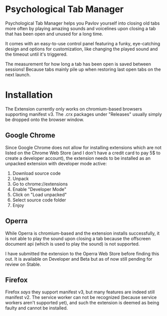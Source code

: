 # Psychological Tab Manager
Psychological Tab Manager helps you Pavlov yourself into closing old tabs more often by playing amazing sounds and voicelines 
upon closing a tab that has been open and unused for a long time. 

It comes with an easy-to-use control panel featuring a funky, eye-catching design and options for customization, 
like changing the played sound and the timeout until it's triggered.

The measurement for how long a tab has been open is saved between sessions! 
Because tabs mainly pile up when restoring last open tabs on the next launch.

# Installation
The Extension currently only works on chromium-based browsers supporting manifest v3. The .crx packages under "Releases" usually simply be dropped onto the browser window.
## Google Chrome
Since Google Chrome does not allow for installing extensions which are not listed on the Chrome Web Store (and I don't have a credit card to pay 5$ to create a developer account), 
the extension needs to be installed as an unpacked extension with developer mode active: 

1. Download source code
2. Unpack
3. Go to chrome://extensions
4. Enable "Developer Mode"
5. Click on "Load unpacked"
6. Select source code folder
7. Enjoy

## Operra
While Operra is chromium-based and the extension installs successfully, 
it is not able to play the sound upon closing a tab because the offscreen document api (which is used to play the sound) is not supported. 

I have submitted the extension to the Operra Web Store before finding this out. It is available on Developer and Beta but as of now still pending for review on Stable.

## Firefox
Firefox *says* they support manifest v3, but many features are indeed still manifest v2. The service worker can not be recognized (because service workers aren't supported yet), 
and such the extension is deemed as being faulty and cannot be installed.
